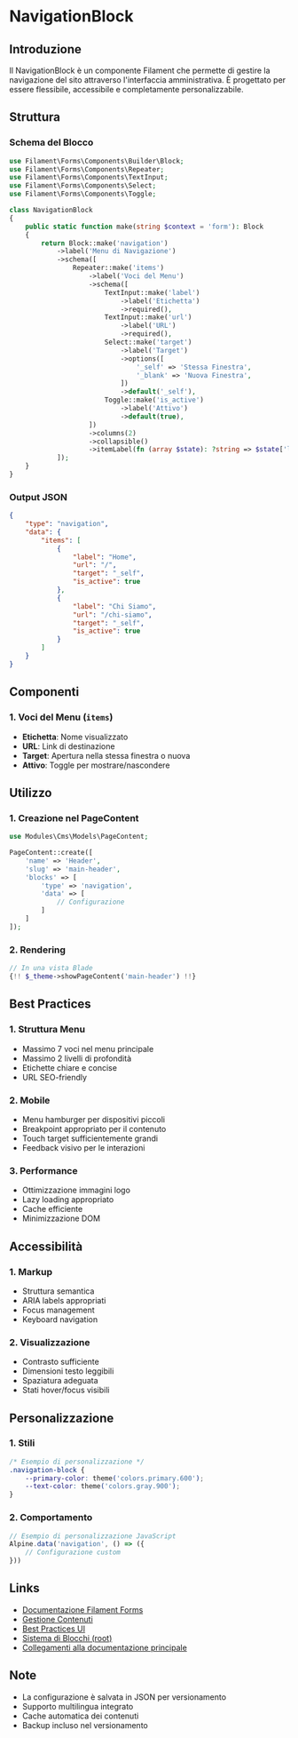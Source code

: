 # NavigationBlock

## Introduzione
Il NavigationBlock è un componente Filament che permette di gestire la navigazione del sito attraverso l'interfaccia amministrativa. È progettato per essere flessibile, accessibile e completamente personalizzabile.

## Struttura

### Schema del Blocco
```php
use Filament\Forms\Components\Builder\Block;
use Filament\Forms\Components\Repeater;
use Filament\Forms\Components\TextInput;
use Filament\Forms\Components\Select;
use Filament\Forms\Components\Toggle;

class NavigationBlock
{
    public static function make(string $context = 'form'): Block
    {
        return Block::make('navigation')
            ->label('Menu di Navigazione')
            ->schema([
                Repeater::make('items')
                    ->label('Voci del Menu')
                    ->schema([
                        TextInput::make('label')
                            ->label('Etichetta')
                            ->required(),
                        TextInput::make('url')
                            ->label('URL')
                            ->required(),
                        Select::make('target')
                            ->label('Target')
                            ->options([
                                '_self' => 'Stessa Finestra',
                                '_blank' => 'Nuova Finestra',
                            ])
                            ->default('_self'),
                        Toggle::make('is_active')
                            ->label('Attivo')
                            ->default(true),
                    ])
                    ->columns(2)
                    ->collapsible()
                    ->itemLabel(fn (array $state): ?string => $state['label'] ?? null),
            ]);
    }
}
```

### Output JSON
```json
{
    "type": "navigation",
    "data": {
        "items": [
            {
                "label": "Home",
                "url": "/",
                "target": "_self",
                "is_active": true
            },
            {
                "label": "Chi Siamo",
                "url": "/chi-siamo",
                "target": "_self",
                "is_active": true
            }
        ]
    }
}
```

## Componenti

### 1. Voci del Menu (`items`)
- **Etichetta**: Nome visualizzato
- **URL**: Link di destinazione
- **Target**: Apertura nella stessa finestra o nuova
- **Attivo**: Toggle per mostrare/nascondere

## Utilizzo

### 1. Creazione nel PageContent
```php
use Modules\Cms\Models\PageContent;

PageContent::create([
    'name' => 'Header',
    'slug' => 'main-header',
    'blocks' => [
        'type' => 'navigation',
        'data' => [
            // Configurazione
        ]
    ]
]);
```

### 2. Rendering
```php
// In una vista Blade
{!! $_theme->showPageContent('main-header') !!}
```

## Best Practices

### 1. Struttura Menu
- Massimo 7 voci nel menu principale
- Massimo 2 livelli di profondità
- Etichette chiare e concise
- URL SEO-friendly

### 2. Mobile
- Menu hamburger per dispositivi piccoli
- Breakpoint appropriato per il contenuto
- Touch target sufficientemente grandi
- Feedback visivo per le interazioni

### 3. Performance
- Ottimizzazione immagini logo
- Lazy loading appropriato
- Cache efficiente
- Minimizzazione DOM

## Accessibilità

### 1. Markup
- Struttura semantica
- ARIA labels appropriati
- Focus management
- Keyboard navigation

### 2. Visualizzazione
- Contrasto sufficiente
- Dimensioni testo leggibili
- Spaziatura adeguata
- Stati hover/focus visibili

## Personalizzazione

### 1. Stili
```css
/* Esempio di personalizzazione */
.navigation-block {
    --primary-color: theme('colors.primary.600');
    --text-color: theme('colors.gray.900');
}
```

### 2. Comportamento
```js
// Esempio di personalizzazione JavaScript
Alpine.data('navigation', () => ({
    // Configurazione custom
}))
```

## Links
- [Documentazione Filament Forms](../../../docs/filament-forms.md)
- [Gestione Contenuti](../../../docs/content-management.md)
- [Best Practices UI](../../../docs/ui-best-practices.md)
- [Sistema di Blocchi (root)](../../../docs/blocks-system.md)
- [Collegamenti alla documentazione principale](../../../docs/collegamenti-documentazione.md)

## Note
- La configurazione è salvata in JSON per versionamento
- Supporto multilingua integrato
- Cache automatica dei contenuti
- Backup incluso nel versionamento 
